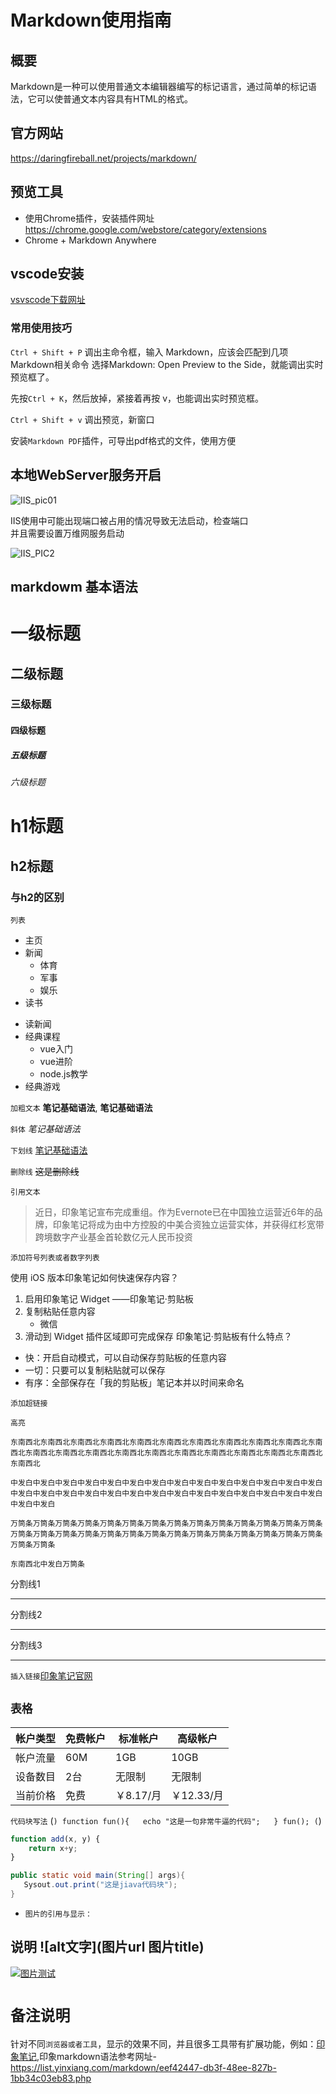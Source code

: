 # Markdown使用指南
## 概要

Markdown是一种可以使用普通文本编辑器编写的标记语言，通过简单的标记语法，它可以使普通文本内容具有HTML的格式。

## 官方网站

https://daringfireball.net/projects/markdown/

## 预览工具

* 使用Chrome插件，安装插件网址<https://chrome.google.com/webstore/category/extensions>
* Chrome + Markdown Anywhere


## vscode安装
[vsvscode下载网址](https://code.visualstudio.com/Download "点击跳转")

 ### 常用使用技巧
 `Ctrl + Shift + P` 调出主命令框，输入 Markdown，应该会匹配到几项 Markdown相关命令
选择Markdown: Open Preview to the Side，就能调出实时预览框了。

先按`Ctrl + K`，然后放掉，紧接着再按 v，也能调出实时预览框。

`Ctrl + Shift + v` 调出预览，新窗口

安装`Markdown PDF`插件，可导出pdf格式的文件，使用方便


## 本地WebServer服务开启
![IIS_pic01](images/IIS配置.png "IIS配置")

IIS使用中可能出现端口被占用的情况导致无法启动，检查端口  
并且需要设置万维网服务启动

![IIS_PIC2](images/IIS本地使用.png "IIS配置")

## markdowm 基本语法

# 一级标题
## 二级标题
### 三级标题
#### 四级标题
##### 五级标题
###### 六级标题

h1标题
===

h2标题
---

### 与h2的区别

`列表`
- 主页
- 新闻
  - 体育
  - 军事
  - 娱乐
- 读书

* 读新闻
* 经典课程
  * vue入门
  * vue进阶
  * node.js教学
* 经典游戏

`加粗文本` **笔记基础语法**, __笔记基础语法__

`斜体` *笔记基础语法*

`下划线` <u>笔记基础语法</u>

`删除线` ~~这是删除线~~

`引用文本`
> 近日，印象笔记宣布完成重组。作为Evernote已在中国独立运营近6年的品牌，印象笔记将成为由中方控股的中美合资独立运营实体，并获得红杉宽带跨境数字产业基金首轮数亿元人民币投资

`添加符号列表或者数字列表`

使用 iOS 版本印象笔记如何快速保存内容？
1. 启用印象笔记 Widget ——印象笔记·剪贴板
0. 复制粘贴任意内容
     * 微信
0. 滑动到 Widget 插件区域即可完成保存
印象笔记·剪贴板有什么特点？
* 快：开启自动模式，可以自动保存剪贴板的任意内容
* 一切：只要可以复制粘贴就可以保存
* 有序：全部保存在「我的剪贴板」笔记本并以时间来命名

``添加超链接``

`高亮`
~~~
东南西北东南西北东南西北东南西北东南西北东南西北东南西北东南西北东南西北东南西北东南西北东南西北东南西北东南西北东南西北东南西北东南西北东南西北东南西北东南西北东南西北东南西北

中发白中发白中发白中发白中发白中发白中发白中发白中发白中发白中发白中发白中发白中发白中发白中发白中发白中发白中发白中发白中发白中发白中发白中发白中发白中发白中发白中发白中发白中发白

万筒条万筒条万筒条万筒条万筒条万筒条万筒条万筒条万筒条万筒条万筒条万筒条万筒条万筒条万筒条万筒条万筒条万筒条万筒条万筒条万筒条万筒条万筒条万筒条万筒条万筒条万筒条万筒条万筒条万筒条

东南西北中发白万筒条
~~~


分割线1
***

分割线2
___

分割线3
- - -

`插入链接`[印象笔记官网](https://www.yinxiang.com/)


## `表格`
| 帐户类型 | 免费帐户 | 标准帐户 | 高级帐户 |
| --- | --- | --- | --- |
| 帐户流量 | 60M | 1GB | 10GB |
| 设备数目 | 2台 | 无限制 | 无限制 |
| 当前价格 | 免费 | ￥8.17/月 | ￥12.33/月|


`代码块写法`
(```)
    function fun(){  
         echo "这是一句非常牛逼的代码";  
    }
    fun();
(```)


```javascript
function add(x, y) {
    return x+y;
}
```


```java
public static void main(String[] args){
   Sysout.out.print("这是jiava代码块");
}
```

* `图片的引用与显示：`
## 说明 ![alt文字](图片url 图片title)
[![图片测试](images/git_pic.jpg "koma git")](https://baike.baidu.com/item/github/10145341?fr=aladdin)


# `备注说明`
针对不同`浏览器或者工具`，显示的效果不同，并且很多工具带有扩展功能，例如：[印象笔记](https://www.yinxiang.com/ "点击跳转印象官网"),印象markdown语法参考网址-https://list.yinxiang.com/markdown/eef42447-db3f-48ee-827b-1bb34c03eb83.php
















